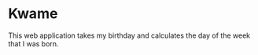 # Kwame
This web application takes my birthday and calculates the day of the week that I was born. 
